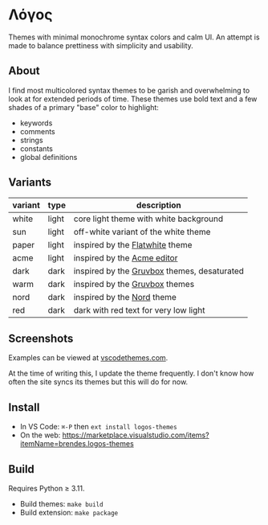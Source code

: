 # Λόγος

Themes with minimal monochrome syntax colors and calm UI.
An attempt is made to balance prettiness with simplicity and usability.

## About

I find most multicolored syntax themes to be garish and overwhelming to look at for extended periods of time.
These themes use bold text and a few shades of a primary "base" color to highlight:
- keywords
- comments
- strings
- constants
- global definitions

## Variants

| variant | type  | description                                                                         |
| ------- | ----- | ----------------------------------------------------------------------------------- |
| white   | light | core light theme with white background                                              |
| sun     | light | off-white variant of the white theme                                                |
| paper   | light | inspired by the [Flatwhite](https://github.com/biletskyy/flatwhite-syntax) theme    |
| acme    | light | inspired by the [Acme editor](https://en.wikipedia.org/wiki/Acme_%28text_editor%29) |
| dark    | dark  | inspired by the [Gruvbox](https://github.com/morhetz/gruvbox) themes, desaturated   |
| warm    | dark  | inspired by the [Gruvbox](https://github.com/morhetz/gruvbox) themes                |
| nord    | dark  | inspired by the [Nord](https://www.nordtheme.com) theme                             |
| red     | dark  | dark with red text for very low light                                               |

## Screenshots

Examples can be viewed at [vscodethemes.com](https://vscodethemes.com/e/brendes.logos-themes/logos-white).

At the time of writing this, I update the theme frequently. I don't know how often the site syncs its themes but this will do for now. 

## Install
- In VS Code: `⌘-P` then `ext install logos-themes`
- On the web: https://marketplace.visualstudio.com/items?itemName=brendes.logos-themes

## Build

Requires Python ≥ 3.11.
- Build themes: `make build`
- Build extension: `make package`